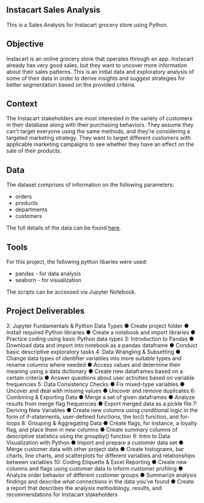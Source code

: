 ## Instacart Sales Analysis 
 This is a Sales Analysis for Instacart grocery store using Python.

## Objective 
Instacart is an online grocery store that operates through an app. Instacart already has very good sales, but they want to uncover more information about their sales patterns. This is an initial data and exploratory analysis of some of their data in order to derive insights and suggest strategies for better segmentation based on the provided criteria.

## Context
The Instacart stakeholders are most interested in the variety of customers in their database along with their purchasing behaviors. They assume they can't target everyone using the same methods, and they’re considering a targeted marketing strategy. They want to target different customers with applicable marketing campaigns to see whether they have an effect on the sale of their products.

## Data 
The dataset comprises of information on the following parameters: 

- orders
- products
- departments
- customers

The full details of the data can be found [here](https://www.instacart.com/store).

## Tools 
For this project, the following python libaries were used:
- pandas - for data analysis
- seaborn - for visualization

The scripts can be accessed via Jupyter Notebook.

## Project Deliverables
2: Jupyter Fundamentals & Python Data Types
● Create project folder
● Install required Python libraries
● Create a notebook and import libraries
● Practice coding using basic Python data types
3: Introduction to Pandas
● Download data and import into notebook as a pandas dataframe
● Conduct basic descriptive exploratory tasks
4: Data Wrangling & Subsetting
● Change data types of identifier variables into more suitable types and rename columns
where needed
● Access values and determine their meaning using a data dictionary
● Create new dataframes based on a certain criteria
● Answer questions about user activities based on variable frequencies
5: Data Consistency Checks
● Fix mixed-type variables
● Uncover and deal with missing values
● Uncover and remove duplicates
6: Combining & Exporting Data
● Merge a set of given dataframes
● Analyze results from merge flag frequencies
● Export merged data as a pickle file
7: Deriving New Variables
● Create new columns using conditional logic in the form of if-statements, user-defined functions, the loc() function, and for-loops
8: Grouping & Aggregating Data
● Create flags, for instance, a loyalty flag, and place them in new columns
● Create summary columns of descriptive statistics using the groupby() function
9: Intro to Data Visualization with Python
● Import and prepare a customer data set
● Merge customer data with other project data
● Create histograms, bar charts, line charts, and scatterplots for different variables and relationships between variables
10: Coding Etiquette & Excel Reporting
● Create new columns and flags using customer data to inform customer profiling
● Analyze order behavior of different customer groups
● Summarize analysis findings and describe what connections in the data you’ve found
● Create a report that describes the analysis methodology, results, and recommendations for Instacart stakeholders

